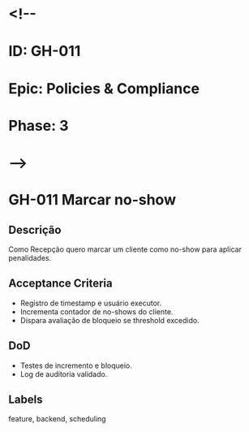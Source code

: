 # <!--
# ID: GH-011
# Epic: Policies & Compliance
# Phase: 3
# -->

# GH-011 Marcar no-show

## Descrição

Como Recepção quero marcar um cliente como no-show para aplicar penalidades.

## Acceptance Criteria

- Registro de timestamp e usuário executor.
- Incrementa contador de no-shows do cliente.
- Dispara avaliação de bloqueio se threshold excedido.

## DoD

- Testes de incremento e bloqueio.
- Log de auditoria validado.

## Labels

feature, backend, scheduling
